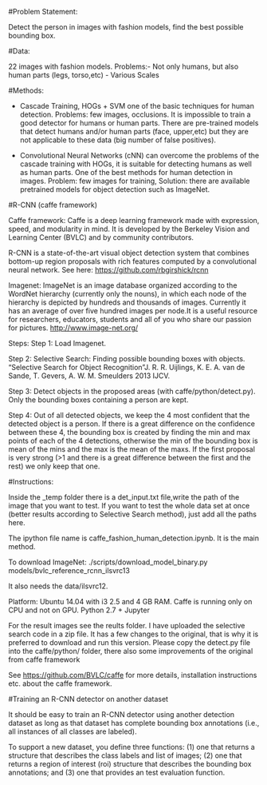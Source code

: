

#Problem Statement:

Detect the person in images with fashion models, find the best possible bounding box.

#Data:

22 images with fashion models.
Problems:- Not only humans, but also human parts (legs, torso,etc) 
         - Various Scales


#Methods:

- Cascade Training, HOGs + SVM one of the basic techniques for human
detection.
Problems: few images, occlusions. It is impossible
to train a good detector for humans or human parts. There are
pre-trained models that detect humans and/or human parts (face, upper,etc) but they are not
applicable to these data (big number of false positives).

- Convolutional Neural Networks (cNN) can overcome the problems of the cascade training with HOGs, it is
suitable for detecting humans as well as human parts. One of the best
methods for human detection in images.
Problem: few images for training, Solution: there are available pretrained
models for object detection such as ImageNet.

#R-CNN (caffe framework)

Caffe framework: Caffe is a deep learning framework made with expression, speed, and modularity in mind. It is developed by the Berkeley Vision and Learning Center (BVLC) and by community contributors.

R-CNN is a state-of-the-art visual object detection system that combines bottom-up region proposals with rich features computed by a convolutional neural network.
See here: https://github.com/rbgirshick/rcnn

Imagenet: ImageNet is an image database organized according to the WordNet hierarchy (currently only the nouns), in which each node of the hierarchy is depicted by hundreds and thousands of images. Currently it has an average of over five hundred images per node.It is a useful resource for researchers, educators, students and all of you who share our passion for pictures. 
http://www.image-net.org/

Steps:
Step 1: Load Imagenet.

Step 2: Selective Search: Finding possible bounding boxes with objects. “Selective Search for Object
Recognition”J. R. R. Uijlings, K. E. A. van de Sande, T. Gevers, A. W. M. Smeulders
2013 IJCV.

 Step 3: Detect objects in the proposed areas (with caffe/python/detect.py). Only the bounding boxes
containing a person are kept.

Step 4: Out of all detected objects, we keep the 4 most confident that the detected object is a person. If
there is a great difference on the confidence between these 4, the bounding box is created by finding the
min and max points of each of the 4 detections, otherwise the min of the bounding box is mean of the
mins and the max is the mean of the maxs. If the first proposal is very strong (>1 and there is a great
difference between the first and the rest) we only keep that one.


#Instructions:

Inside the _temp folder there is a det_input.txt file,write the path of the image that you
want to test. If you want to test the whole data set at once (better results according to Selective Search method), just add all the paths here.

The ipython file name is caffe_fashion_human_detection.ipynb. It is the main method.

To download  ImageNet: ./scripts/download_model_binary.py models/bvlc_reference_rcnn_ilsvrc13

It also needs the data/ilsvrc12.

Platform: Ubuntu 14.04 with i3 2.5 and 4 GB RAM. Caffe is running only on CPU
and not on GPU. Python 2.7 + Jupyter

For the result images see the reults folder. I have uploaded the selective search code in a zip file. It has a few changes  to the original,
that is why it is preferred to download and run this version. Please copy the detect.py file into the caffe/python/ folder, there also some improvements of the
original from caffe framework

See https://github.com/BVLC/caffe for more details, installation instructions etc. about the caffe framework.

#Training an R-CNN detector on another dataset

It should be easy to train an R-CNN detector using another detection dataset as long as that dataset has complete bounding box annotations (i.e., all instances of all classes are labeled).

To support a new dataset, you define three functions: (1) one that returns a structure that describes the class labels and list of images; (2) one that returns a region of interest (roi) structure that describes the bounding box annotations; and (3) one that provides an test evaluation function.








